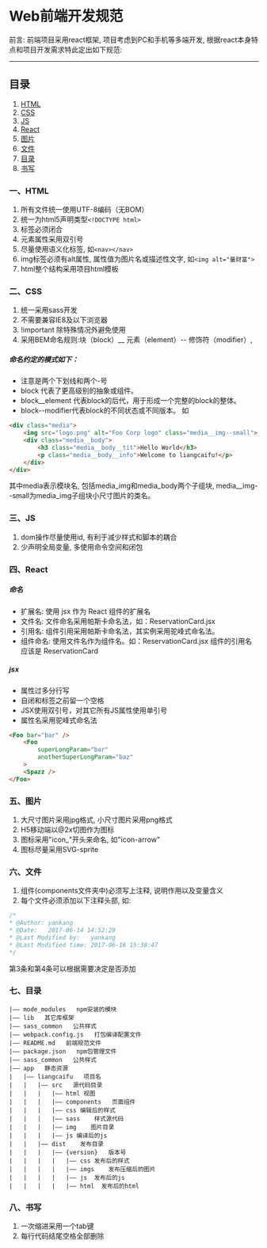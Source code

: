 # Web前端开发规范
前言: 前端项目采用react框架, 项目考虑到PC和手机等多端开发, 根据react本身特点和项目开发需求特此定出如下规范:

---

## 目录

1. [HTML](#html)
2. [CSS](#css)
3. [JS](#js)
4. [React](#react)
5. [图片](#image)
6. [文件](#file)
7. [目录](#directory)
8. [书写](#writting)

<a name="html"></a>
### 一、HTML
1. 所有文件统一使用UTF-8编码（无BOM）
2. 统一为html5声明类型``<!DOCTYPE html>``
3. 标签必须闭合
4. 元素属性采用双引号
5. 尽量使用语义化标签, 如``<nav></nav>``
6. img标签必须有alt属性, 属性值为图片名或描述性文字, 如``<img alt="量财富">``
7. html整个结构采用项目html模板

<a name="css"></a>
### 二、CSS
1. 统一采用sass开发
2. 不需要兼容IE8及以下浏览器
3. !important 除特殊情况外避免使用
4. 采用BEM命名规则:块（block）__ 元素（element）-- 修饰符（modifier）, 

##### 命名约定的模式如下： 
* 注意是两个下划线和两个-号
* block 代表了更高级别的抽象或组件。
* block__element 代表block的后代，用于形成一个完整的block的整体。
* block--modifier代表block的不同状态或不同版本。
如
```html
<div class="media">
    <img src="logo.png" alt="Foo Corp logo" class="media__img--small">
    <div class="media__body">
        <h3 class="media__body__tit">Hello World</h3>
        <p class="media__body__info">Welcome to liangcaifu!</p>
    </div>
</div>  
```
其中media表示模块名, 包括media_img和media_body两个子组块, media__img--small为media_img子组块小尺寸图片的类名。


<a name="js"></a>
### 三、JS
1. dom操作尽量使用id, 有利于减少样式和脚本的耦合
2. 少声明全局变量, 多使用命令空间和闭包

<a name="react"></a>
### 四、React
##### 命名
* 扩展名: 使用 jsx 作为 React 组件的扩展名
* 文件名: 文件命名采用帕斯卡命名法，如：ReservationCard.jsx
* 引用名: 组件引用采用帕斯卡命名法，其实例采用驼峰式命名法。
* 组件命名: 使用文件名作为组件名。如：ReservationCard.jsx 组件的引用名应该是 ReservationCard

##### jsx
* 属性过多分行写
* 自闭和标签之前留一个空格
* JSX使用双引号，对其它所有JS属性使用单引号
* 属性名采用驼峰式命名法  
```html
<Foo bar="bar" />
    <Foo
        superLongParam="bar"
        anotherSuperLongParam="baz"
    >
    <Spazz />
</Foo>
```

<a name="image"></a>
### 五、图片
1. 大尺寸图片采用jpg格式, 小尺寸图片采用png格式
2. H5移动端以@2x切图作为图标
3. 图标采用"icon_"开头来命名, 如"icon-arrow"
4. 图标尽量采用SVG-sprite

<a name="file"></a>
### 六、文件
1. 组件(components文件夹中)必须写上注释, 说明作用以及变量含义
2. 每个文件必须添加以下注释头部, 如:
```js
/*
* @Author: yankang
* @Date:   2017-06-14 14:52:29
* @Last Modified by:   yankang
* @Last Modified time: 2017-06-16 15:38:47
*/
```
第3条和第4条可以根据需要决定是否添加


<a name="directory"></a>
### 七、目录
    |—— mode_modules   npm安装的模块
    |—— lib   其它库框架
    |—— sass_common   公共样式
    |—— webpack.config.js   打包编译配置文件
    |—— README.md   前端规范文件
    |—— package.json   npm包管理文件
    |—— sass_common   公共样式
    |—— app   静态资源
    |   |—— liangcaifu   项目名
    |   |   |—— src   源代码目录
    |   |   |   |—— html 视图
    |   |   |   |—— components   页面组件
    |   |   |   |—— css 编辑后的样式
    |   |   |   |—— sass    样式源代码
    |   |   |   |—— img    图片目录
    |   |   |   |—— js 编译后的js
    |   |   |—— dist    发布目录
    |   |   |   |—— {version}   版本号
    |   |   |   |   |—— css 发布后的样式
    |   |   |   |   |—— imgs    发布压缩后的图片
    |   |   |   |   |—— js  发布后的js
    |   |   |   |   |—— html  发布后的html

<a name="writting"></a>
### 八、书写
1. 一次缩进采用一个tab键
2. 每行代码结尾空格全部删除

